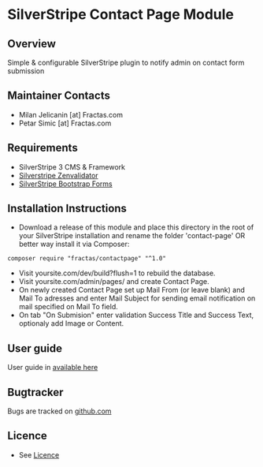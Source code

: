 # SilverStripe Contact Page Module

## Overview
Simple & configurable SilverStripe plugin to notify admin on contact form submission


## Maintainer Contacts
*  Milan Jelicanin [at] Fractas.com
*  Petar Simic [at] Fractas.com


## Requirements
* SilverStripe 3 CMS & Framework
* [Silverstripe Zenvalidator](https://github.com/sheadawson/silverstripe-zenvalidator)
* [SilverStripe Bootstrap Forms](https://github.com/unclecheese/silverstripe-bootstrap-forms/)


## Installation Instructions

 * Download a release of this module and place this directory in the root of your SilverStripe installation and rename the folder 'contact-page' OR better way install it via Composer:
 ```
 composer require "fractas/contactpage" "^1.0"
 ``` 
 * Visit yoursite.com/dev/build?flush=1 to rebuild the database.
 * Visit yoursite.com/admin/pages/ and create Contact Page.
 * On newly created Contact Page set up Mail From (or leave blank) and Mail To adresses and enter Mail Subject for sending email notification on mail specified on Mail To field.
 * On tab "On Submision" enter validation Success Title and Success Text, optionaly add Image or Content.


## User guide
User guide in [available here](https://github.com/fractaslabs/silverstripe-contact-page/blob/3.0/docs/en/userguide.md)


## Bugtracker
Bugs are tracked on [github.com](https://github.com/fractaslabs/silverstripe-contact-page/issues)


## Licence
 * See [Licence](https://github.com/fractaslabs/silverstripe-contact-page/blob/master/LICENSE)
